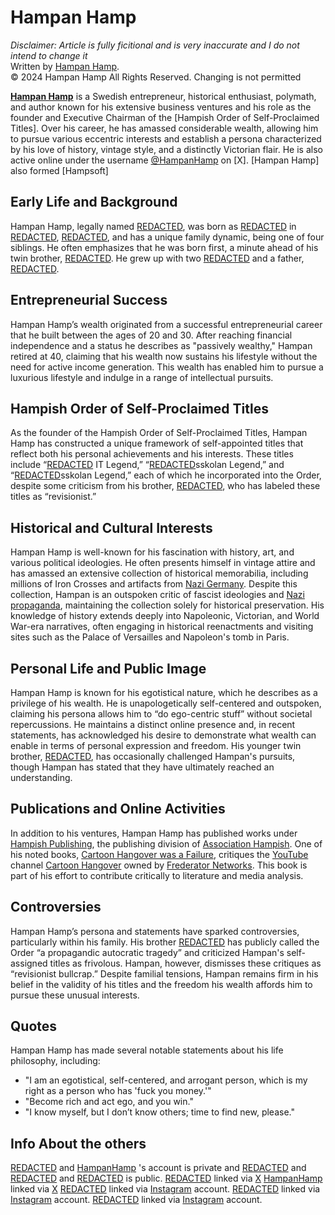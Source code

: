 # Hampan Hamp
*Disclaimer: Article is fully ficitional and is very inaccurate and I do not intend to change it* <br>
Written by [Hampan Hamp](https://www.youtube.com/@HampanHamp). <br>
© 2024 Hampan Hamp All Rights Reserved. Changing is not permitted

**[Hampan Hamp](https://www.youtube.com/@HampanHamp)** is a Swedish entrepreneur, historical enthusiast, polymath, and author known for his extensive business ventures and his role as the founder and Executive Chairman of the [Hampish Order of Self-Proclaimed Titles]. Over his career, he has amassed considerable wealth, allowing him to pursue various eccentric interests and establish a persona characterized by his love of history, vintage style, and a distinctly Victorian flair. He is also active online under the username [@HampanHamp](https://www.x.com/HampanHamp) 
on [X]. [Hampan Hamp] also formed [Hampsoft] 

## Early Life and Background

Hampan Hamp, legally named [REDACTED](https://www.youtube.com/watch?v=dQw4w9WgXcQ), was born as [REDACTED](https://www.youtube.com/watch?v=dQw4w9WgXcQ) in [REDACTED](https://www.youtube.com/watch?v=dQw4w9WgXcQ), [REDACTED](https://www.youtube.com/watch?v=dQw4w9WgXcQ), and has a unique family dynamic, being one of four siblings. He often emphasizes that he was born first, a minute ahead of his twin brother, [REDACTED](https://www.youtube.com/watch?v=dQw4w9WgXcQ). He grew up with two [REDACTED](https://www.youtube.com/watch?v=dQw4w9WgXcQ) and a father, [REDACTED](https://www.youtube.com/watch?v=dQw4w9WgXcQ).

## Entrepreneurial Success

Hampan Hamp’s wealth originated from a successful entrepreneurial career that he built between the ages of 20 and 30. After reaching financial independence and a status he describes as "passively wealthy," Hampan retired at 40, claiming that his wealth now sustains his lifestyle without the need for active income generation. This wealth has enabled him to pursue a luxurious lifestyle and indulge in a range of intellectual pursuits.

## Hampish Order of Self-Proclaimed Titles

As the founder of the Hampish Order of Self-Proclaimed Titles, Hampan Hamp has constructed a unique framework of self-appointed titles that reflect both his personal achievements and his interests. These titles include “[REDACTED](https://www.youtube.com/watch?v=dQw4w9WgXcQ) IT Legend,” “[REDACTED](https://www.youtube.com/watch?v=dQw4w9WgXcQ)sskolan Legend,” and “[REDACTED](https://www.youtube.com/watch?v=dQw4w9WgXcQ)sskolan Legend,” each of which he incorporated into the Order, despite some criticism from his brother, [REDACTED](https://www.youtube.com/watch?v=dQw4w9WgXcQ), who has labeled these titles as “revisionist.”

## Historical and Cultural Interests

Hampan Hamp is well-known for his fascination with history, art, and various political ideologies. He often presents himself in vintage attire and has amassed an extensive collection of historical memorabilia, including millions of Iron Crosses and artifacts from [Nazi Germany](https://en.wikipedia.org/wiki/Nazi_Germany). Despite this collection, Hampan is an outspoken critic of fascist ideologies and [Nazi propaganda](https://en.wikipedia.org/wiki/Nazi_Propaganda), maintaining the collection solely for historical preservation. His knowledge of history extends deeply into Napoleonic, Victorian, and World War-era narratives, often engaging in historical reenactments and visiting sites such as the Palace of Versailles and Napoleon's tomb in Paris.

## Personal Life and Public Image

Hampan Hamp is known for his egotistical nature, which he describes as a privilege of his wealth. He is unapologetically self-centered and outspoken, claiming his persona allows him to “do ego-centric stuff” without societal repercussions. He maintains a distinct online presence and, in recent statements, has acknowledged his desire to demonstrate what wealth can enable in terms of personal expression and freedom. His younger twin brother, [REDACTED](https://www.youtube.com/watch?v=dQw4w9WgXcQ), has occasionally challenged Hampan's pursuits, though Hampan has stated that they have ultimately reached an understanding.

## Publications and Online Activities

In addition to his ventures, Hampan Hamp has published works under [Hampish Publishing](https://www.youtube.com/watch?v=dQw4w9WgXcQ), the publishing division of [Association Hampish](https://www.youtube.com/watch?v=dQw4w9WgXcQ). One of his noted books, [Cartoon Hangover was a Failure](https://www.youtube.com/watch?v=dQw4w9WgXcQ), critiques the [YouTube](https://www.youtube.com/@Youtube) channel [Cartoon Hangover](https://www.youtube.com/@CartoonHangover) owned by [Frederator Networks](https://www.x.com/Frederator). This book is part of his effort to contribute critically to literature and media analysis.

## Controversies

Hampan Hamp’s persona and statements have sparked controversies, particularly within his family. His brother [REDACTED](https://www.youtube.com/watch?v=dQw4w9WgXcQ) has publicly called the Order “a propagandic autocratic tragedy” and criticized Hampan's self-assigned titles as frivolous. Hampan, however, dismisses these critiques as “revisionist bullcrap.” Despite familial tensions, Hampan remains firm in his belief in the validity of his titles and the freedom his wealth affords him to pursue these unusual interests.

## Quotes

Hampan Hamp has made several notable statements about his life philosophy, including:

- "I am an egotistical, self-centered, and arrogant person, which is my right as a person who has 'fuck you money.'"
- "Become rich and act ego, and you win."
- "I know myself, but I don’t know others; time to find new, please."

## Info About the others
[REDACTED](https://www.youtube.com/watch?v=dQw4w9WgXcQ) and [HampanHamp](https://www.x.com/HampanHamp) 's account is private and [REDACTED](https://www.youtube.com/watch?v=dQw4w9WgXcQ) and [REDACTED](https://www.youtube.com/watch?v=dQw4w9WgXcQ) and [REDACTED](https://www.youtube.com/watch?v=dQw4w9WgXcQ) is public.
[REDACTED](https://www.youtube.com/watch?v=dQw4w9WgXcQ) linked via [X](https://www.x.com/X)
[HampanHamp](https://www.x.com/HampanHamp) linked via [X](https://www.x.com/X)
[REDACTED](https://www.youtube.com/watch?v=dQw4w9WgXcQ) linked via [Instagram](https://www.youtube.com/watch?v=dQw4w9WgXcQ) account.
[REDACTED](https://www.youtube.com/watch?v=dQw4w9WgXcQ) linked via [Instagram](https://www.youtube.com/watch?v=dQw4w9WgXcQ) account.
[REDACTED](https://www.youtube.com/watch?v=dQw4w9WgXcQ) linked via [Instagram](https://www.youtube.com/watch?v=dQw4w9WgXcQ) account.

